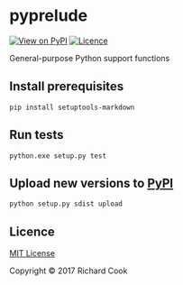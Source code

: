 # pyprelude

[![View on PyPI](https://img.shields.io/pypi/v/pyprelude.svg)](https://pypi.python.org/pypi/pyprelude)
[![Licence](https://img.shields.io/badge/license-MIT-blue.svg)](https://raw.githubusercontent.com/rcook/pyprelude/master/LICENSE)

General-purpose Python support functions

## Install prerequisites

```
pip install setuptools-markdown
```

## Run tests

```
python.exe setup.py test
```

## Upload new versions to [PyPI][pypi]

```
python setup.py sdist upload
```

## Licence

[MIT License][licence]

Copyright &copy; 2017 Richard Cook

[licence]: LICENSE
[pypi]: https://pypi.python.org/pypi